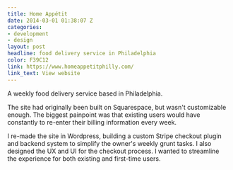 ```yaml
---
title: Home Appétit
date: 2014-03-01 01:38:07 Z
categories:
- development
- design
layout: post
headline: food delivery service in Philadelphia
color: F39C12
link: https://www.homeappetitphilly.com/
link_text: View website
---
```


A weekly food delivery service based in Philadelphia.

The site had originally been built on Squarespace, but wasn't customizable enough. The biggest painpoint was that existing users would have constantly to re-enter their billing information every week.

I re-made the site in Wordpress, building a custom Stripe checkout plugin and backend system to simplify the owner's weekly grunt tasks. I also designed the UX and UI for the checkout process. I wanted to streamline the experience for both existing and first-time users.
